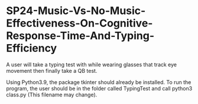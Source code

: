 # SP24-Music-Vs-No-Music-Effectiveness-On-Cognitive-Response-Time-And-Typing-Efficiency

A user will take a typing test with while wearing glasses that track eye movement then finally take a QB test.

Using Python3.9, the package tkinter should already be installed. 
To run the program, the user should be in the folder called TypingTest and call python3 class.py (This filename may change).